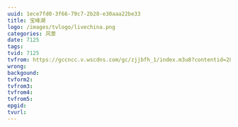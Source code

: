 ```yaml
---
uuid: 1ece7fd0-3f66-79c7-2b28-e30aaa22be33
title: 宝峰湖
logo: /images/tvlogo/livechina.png
categories: 风景
date: 7125
tags:
tvid: 7125
tvfrom: https://gccncc.v.wscdns.com/gc/zjjbfh_1/index.m3u8?contentid=2820180516001
wrong:
backgound:
tvform2:
tvfrom3:
tvfrom4:
tvfrom5:
epgid:
tvurl:
---
```

